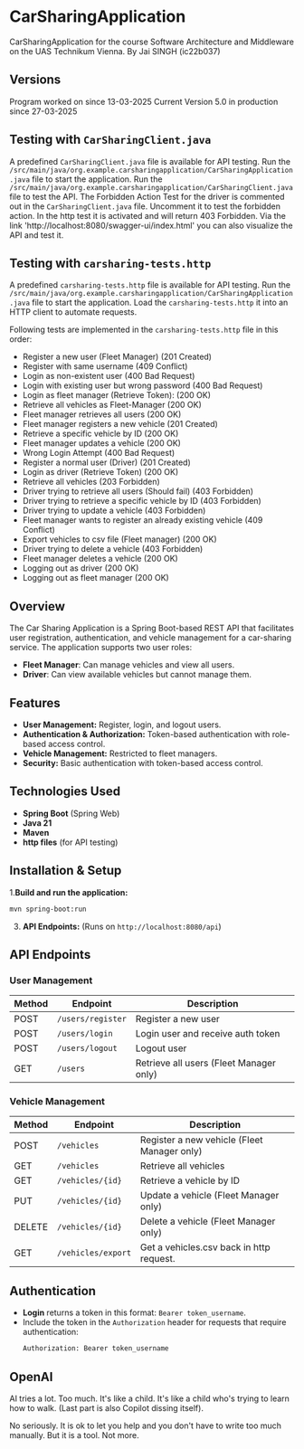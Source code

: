 # CarSharingApplication
CarSharingApplication for the course Software Architecture and Middleware on the UAS Technikum Vienna. By Jai SINGH (ic22b037)

## Versions

Program worked on since 13-03-2025
Current Version 5.0 in production since 27-03-2025

## Testing with `CarSharingClient.java`

A predefined `CarSharingClient.java` file is available for API testing.
Run the `/src/main/java/org.example.carsharingapplication/CarSharingApplication.java` file to start the application.
Run the `/src/main/java/org.example.carsharingapplication/CarSharingClient.java` file to test the API.
The Forbidden Action Test for the driver is commented out in the `CarSharingClient.java` file. Uncomment it to test the forbidden action.
In the http test it is activated and will return 403 Forbidden.
Via the link 'http://localhost:8080/swagger-ui/index.html' you can also visualize the API and test it. 

## Testing with `carsharing-tests.http`

A predefined `carsharing-tests.http` file is available for API testing.
Run the `/src/main/java/org.example.carsharingapplication/CarSharingApplication.java` file to start the application.
Load the `carsharing-tests.http` it into an HTTP client to automate requests.

Following tests are implemented in the `carsharing-tests.http` file in this order:

- Register a new user (Fleet Manager) (201 Created)
- Register with same username (409 Conflict)
- Login as non-existent user (400 Bad Request)
- Login with existing user but wrong password (400 Bad Request)
- Login as fleet manager (Retrieve Token): (200 OK)
- Retrieve all vehicles as Fleet-Manager (200 OK)
- Fleet manager retrieves all users (200 OK)
- Fleet manager registers a new vehicle (201 Created)
- Retrieve a specific vehicle by ID (200 OK)
- Fleet manager updates a vehicle (200 OK)
- Wrong Login Attempt (400 Bad Request)
- Register a normal user (Driver) (201 Created)
- Login as driver (Retrieve Token) (200 OK)
- Retrieve all vehicles (203 Forbidden)
- Driver trying to retrieve all users (Should fail) (403 Forbidden)
- Driver trying to retrieve a specific vehicle by ID (403 Forbidden)
- Driver trying to update a vehicle (403 Forbidden)
- Fleet manager wants to register an already existing vehicle (409 Conflict)
- Export vehicles to csv file (Fleet manager) (200 OK)
- Driver trying to delete a vehicle (403 Forbidden)
- Fleet manager deletes a vehicle (200 OK)
- Logging out as driver (200 OK)
- Logging out as fleet manager (200 OK)


## Overview
The Car Sharing Application is a Spring Boot-based REST API that facilitates user registration, authentication, and vehicle management for a car-sharing service. The application supports two user roles:

- **Fleet Manager**: Can manage vehicles and view all users.
- **Driver**: Can view available vehicles but cannot manage them.

## Features
- **User Management:** Register, login, and logout users.
- **Authentication & Authorization:** Token-based authentication with role-based access control.
- **Vehicle Management:** Restricted to fleet managers.
- **Security:** Basic authentication with token-based access control.

## Technologies Used
- **Spring Boot** (Spring Web)
- **Java 21**
- **Maven**
- **http files** (for API testing)

## Installation & Setup

1.**Build and run the application:**
   ```sh
   mvn spring-boot:run
   ```
3. **API Endpoints:** (Runs on `http://localhost:8080/api`)

## API Endpoints

### User Management
| Method | Endpoint | Description |
|--------|---------|-------------|
| POST | `/users/register` | Register a new user |
| POST | `/users/login` | Login user and receive auth token |
| POST | `/users/logout` | Logout user |
| GET | `/users` | Retrieve all users (Fleet Manager only) |

### Vehicle Management
| Method | Endpoint | Description |
|--------|---------|-------------|
| POST | `/vehicles` | Register a new vehicle (Fleet Manager only) |
| GET | `/vehicles` | Retrieve all vehicles |
| GET | `/vehicles/{id}` | Retrieve a vehicle by ID |
| PUT | `/vehicles/{id}` | Update a vehicle (Fleet Manager only) |
| DELETE | `/vehicles/{id}` | Delete a vehicle (Fleet Manager only) |
| GET    | `/vehicles/export` | Get a vehicles.csv back in http request.    |

## Authentication
- **Login** returns a token in this format: `Bearer token_username`.
- Include the token in the `Authorization` header for requests that require authentication:
  ```sh
  Authorization: Bearer token_username
  ```


## OpenAI

AI tries a lot. Too much. It's like a child. It's like a child who's trying to learn how to walk. (Last part is also Copilot dissing itself).

No seriously. It is ok to let you help and you don't have to write too much manually. But it is a tool. Not more. 

